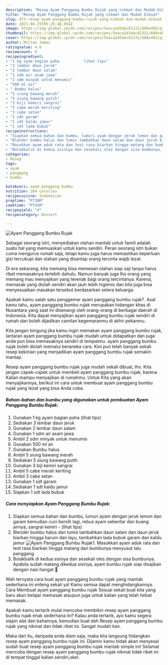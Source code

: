 ```yaml
---
description: "Resep Ayam Panggang Bumbu Rujak yang nikmat dan Mudah Dibuat"
title: "Resep Ayam Panggang Bumbu Rujak yang nikmat dan Mudah Dibuat"
slug: 973-resep-ayam-panggang-bumbu-rujak-yang-nikmat-dan-mudah-dibuat
date: 2021-04-25T05:25:48.954Z
image: https://img-global.cpcdn.com/recipes/5eaca1d3abc81331/680x482cq70/ayam-panggang-bumbu-rujak-foto-resep-utama.jpg
thumbnail: https://img-global.cpcdn.com/recipes/5eaca1d3abc81331/680x482cq70/ayam-panggang-bumbu-rujak-foto-resep-utama.jpg
cover: https://img-global.cpcdn.com/recipes/5eaca1d3abc81331/680x482cq70/ayam-panggang-bumbu-rujak-foto-resep-utama.jpg
author: Milton James
ratingvalue: 4.6
reviewcount: 9
recipeingredient:
- "1 kg ayam bagian paha           lihat tips"
- "3 lembar daun jeruk"
- "2 lembar daun salam"
- "1 sdm air asam jawa"
- "2 sdm minyak untuk menumis"
- "500 ml air"
- " Bumbu halus"
- "5 siung bawang merah"
- "5 siung bawang putih"
- "3 biji kemiri sangrai"
- "5 cabe merah keriting"
- "3 cabe setan"
- "1 sdt garam"
- "1 sdt kaldu jamur"
- "1 sdt lada bubuk"
recipeinstructions:
- "Siapkan semua bahan dan bumbu, lumuri ayam dengan jeruk lemon dan garam kemudian cuci bersih lagi, rebus ayam sebentar dan buang airnya, sangrai kemiri           (lihat tips)"
- "Blender bumbu halus dan tumis tambahkan daun salam dan daun jeruk biarkan hingga harum dan layu, tambahkan lada bubuk garam dan kaldu jamur"
- "Masukkan ayam aduk rata dan test rasa biarkan hingga matang dan bumbunya menyusut lalu panggang"
- "Bolakbalik di kedua sisinya dan sesekali oles dengan sisa bumbunya. Apabila sudah matang dikedua sisinya, ayam bumbu rujak siap disajikan dengan nasi hangat 🙏"
categories:
- Resep
tags:
- ayam
- panggang
- bumbu

katakunci: ayam panggang bumbu 
nutrition: 264 calories
recipecuisine: Indonesian
preptime: "PT38M"
cooktime: "PT45M"
recipeyield: "4"
recipecategory: Dessert

---
```



![Ayam Panggang Bumbu Rujak](https://img-global.cpcdn.com/recipes/5eaca1d3abc81331/680x482cq70/ayam-panggang-bumbu-rujak-foto-resep-utama.jpg)

Sebagai seorang istri, menyediakan olahan mantab untuk famili adalah suatu hal yang memuaskan untuk kamu sendiri. Peran seorang istri bukan cuma mengurus rumah saja, tetapi kamu juga harus memastikan keperluan gizi tercukupi dan olahan yang disantap orang tercinta wajib lezat.

Di era  sekarang, kita memang bisa memesan olahan siap saji tanpa harus ribet memasaknya terlebih dahulu. Namun banyak juga lho orang yang memang mau menyajikan yang terenak bagi orang tercintanya. Karena, memasak yang diolah sendiri akan jauh lebih higienis dan kita juga bisa menyesuaikan masakan tersebut berdasarkan selera keluarga. 



Apakah kamu salah satu penggemar ayam panggang bumbu rujak?. Asal kamu tahu, ayam panggang bumbu rujak merupakan hidangan khas di Nusantara yang saat ini disenangi oleh orang-orang di berbagai daerah di Indonesia. Kita dapat menyajikan ayam panggang bumbu rujak sendiri di rumah dan boleh dijadikan camilan kegemaranmu di akhir pekanmu.

Kita jangan bingung jika kamu ingin memakan ayam panggang bumbu rujak, lantaran ayam panggang bumbu rujak mudah untuk didapatkan dan juga anda pun bisa memasaknya sendiri di tempatmu. ayam panggang bumbu rujak boleh diolah memalui beraneka cara. Kini pun telah banyak sekali resep kekinian yang menjadikan ayam panggang bumbu rujak semakin mantap.

Resep ayam panggang bumbu rujak juga mudah sekali dibuat, lho. Kita jangan capek-capek untuk membeli ayam panggang bumbu rujak, karena Kalian mampu menyajikan di rumahmu. Untuk Kita yang akan menyajikannya, berikut ini cara untuk membuat ayam panggang bumbu rujak yang lezat yang bisa Anda coba.

<!--inarticleads1-->

##### Bahan-bahan dan bumbu yang digunakan untuk pembuatan Ayam Panggang Bumbu Rujak:

1. Gunakan 1 kg ayam bagian paha           (lihat tips)
1. Sediakan 3 lembar daun jeruk
1. Gunakan 2 lembar daun salam
1. Gunakan 1 sdm air asam jawa
1. Ambil 2 sdm minyak untuk menumis
1. Gunakan 500 ml air
1. Gunakan  Bumbu halus
1. Ambil 5 siung bawang merah
1. Sediakan 5 siung bawang putih
1. Gunakan 3 biji kemiri sangrai
1. Ambil 5 cabe merah keriting
1. Ambil 3 cabe setan
1. Gunakan 1 sdt garam
1. Sediakan 1 sdt kaldu jamur
1. Siapkan 1 sdt lada bubuk




<!--inarticleads2-->

##### Cara menyiapkan Ayam Panggang Bumbu Rujak:

1. Siapkan semua bahan dan bumbu, lumuri ayam dengan jeruk lemon dan garam kemudian cuci bersih lagi, rebus ayam sebentar dan buang airnya, sangrai kemiri -           (lihat tips)
1. Blender bumbu halus dan tumis tambahkan daun salam dan daun jeruk biarkan hingga harum dan layu, tambahkan lada bubuk garam dan kaldu jamur
<img src="//assets-global.cpcdn.com/assets/icons/button_play-2c75c40dde080a61004c1f40b05d8f140eaff45d7e9e6481dc71c63d2e7c4909.png" alt="Ayam Panggang Bumbu Rujak">1. Masukkan ayam aduk rata dan test rasa biarkan hingga matang dan bumbunya menyusut lalu panggang
1. Bolakbalik di kedua sisinya dan sesekali oles dengan sisa bumbunya. Apabila sudah matang dikedua sisinya, ayam bumbu rujak siap disajikan dengan nasi hangat 🙏




Wah ternyata cara buat ayam panggang bumbu rujak yang mantab sederhana ini enteng sekali ya! Kamu semua dapat menghidangkannya. Cara Membuat ayam panggang bumbu rujak Sesuai sekali buat kita yang baru akan belajar memasak ataupun juga untuk kalian yang telah hebat memasak.

Apakah kamu tertarik mulai mencoba membikin resep ayam panggang bumbu rujak enak sederhana ini? Kalau anda tertarik, ayo kamu segera siapin alat dan bahannya, kemudian buat deh Resep ayam panggang bumbu rujak yang nikmat dan tidak ribet ini. Sangat mudah kan. 

Maka dari itu, daripada anda diam saja, maka kita langsung hidangkan resep ayam panggang bumbu rujak ini. Dijamin kamu tiidak akan menyesal sudah buat resep ayam panggang bumbu rujak mantab simple ini! Selamat mencoba dengan resep ayam panggang bumbu rujak nikmat tidak ribet ini di tempat tinggal kalian sendiri,oke!.

